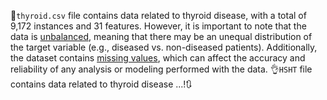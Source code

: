 🧬`thyroid.csv` file contains data related to thyroid disease, with a total of 9,172 instances and 31 features. However, it is important to note that the data is [unbalanced](https://www.linkedin.com/pulse/balancing-imbalanced-data-important-ml-jahnavi-thekkada), meaning that there may be an unequal distribution of the target variable (e.g., diseased vs. non-diseased patients). Additionally, the dataset contains [missing values](https://www.analyticsvidhya.com/blog/2021/10/handling-missing-value/#:~:text=Missing%20data%20is%20defined%20as,Cabin'%20have%20some%20missing%20values.), which can affect the accuracy and reliability of any analysis or modeling performed with the data. 
👌`HSHT`  file contains data related to thyroid disease ...!🔃
